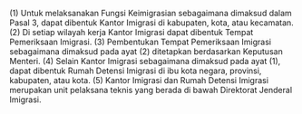 (1) Untuk melaksanakan Fungsi Keimigrasian
sebagaimana dimaksud dalam Pasal 3, dapat
dibentuk Kantor Imigrasi di kabupaten, kota, atau
kecamatan.
(2) Di setiap wilayah kerja Kantor Imigrasi dapat
dibentuk Tempat Pemeriksaan Imigrasi.
(3) Pembentukan Tempat Pemeriksaan Imigrasi
sebagaimana dimaksud pada ayat (2) ditetapkan
berdasarkan Keputusan Menteri.
(4) Selain Kantor Imigrasi sebagaimana dimaksud pada
ayat (1), dapat dibentuk Rumah Detensi Imigrasi di
ibu kota negara, provinsi, kabupaten, atau kota.
(5) Kantor Imigrasi dan Rumah Detensi Imigrasi
merupakan unit pelaksana teknis yang berada di
bawah Direktorat Jenderal Imigrasi.